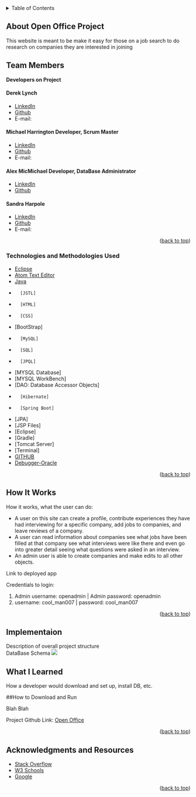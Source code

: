
<!-- PROJECT LOGO -->

<!-- TABLE OF CONTENTS -->

<details>
  <summary>Table of Contents</summary>
  <ul>
    <li>
      <a href="#about-the-project">About Open Office</a>
  </ul>
      <ul>
        <li><a href="#technologies-used">Technologies Used</a></li>
      </ul>
    </li>
  <ul>
    <li><a href="#howitworks">How It Works</a></li>
  </ul>  
  <ul>
    <li><a href="#contact">Contact</a></li>
  </ul>

  <ul>
    <li><a href="#acknowledgments">Acknowledgments</a></li>
    </ul>

</details>

<!-- ABOUT THE PROJECT -->

## About Open Office Project


<p>
This website is meant to be make it easy for those on a job search to do research on companies they are interested in joining
 </p>

 ## Team Members

 <strong>Developers on Project</strong>

 <h4>Derek Lynch</h4>
 <ul>
 <li>
 <a href="">
 LinkedIn
 </a>
 </li>
 <li><a href="https://github.com/">Github</a></li>
 <li> E-mail:</li>
 </ul>
 <h4>Michael Harrington Developer, Scrum Master</h4>
 <ul>
 <li>
 <a href="">
 LinkedIn
 </a>
 </li>
 <li><a href="https://github.com/">Github</a></li>
 <li> E-mail:</li>
 </ul>
 <h4>Alex MicMichael Developer, DataBase Administrator</h4>
 <ul>
 <li>
 <a href="https://www.linkedin.com/in/alexander-mcmichael-8812aa138/">
 LinkedIn
 </a>
 </li>
 <li><a href="https://github.com/amcmike3">Github</a></li>
 </ul>
 <h4>Sandra Harpole</h4>
 <ul>
 <li>
 <a href="https://www.linkedin.com/in/sandra-harpole/">
 LinkedIn
 </a>
 </li>
 <li><a href="https://github.com/SandraLeAnn">Github</a></li>
 <li> E-mail:</li>
 </ul>

<p align="right">(<a href="#top">back to top</a>)</p>

### Technologies and Methodologies Used

-   [Eclipse](https://spring.io/tools)
-   [Atom Text Editor](https://atom.io/)
-   [Java](https://www.java.com/en/)
-		[JSTL]
-		[HTML]
-		[CSS]
-   [BootStrap]
-		[MySQL]
-		[SQL]
-		[JPQL]
-   [MYSQL Database]
-   [MYSQL WorkBench]
-   [DAO: Database Accessor Objects]
-		[Hibernate]
-		[Spring Boot]
-   [JPA]
-   [JSP Files]
-   [Eclipse]
-   [Gradle]
-   [Tomcat Server]
-   [Terminal]
-   [GITHUB](https://github.com)
-   [Debugger-Oracle](https://docs.oracle.com/javase/7/docs/technotes/tools/windows/jdb.html)  

<p align="right">(<a href="#top">back to top</a>)</p>

## How It Works

<p>
How it works, what the user can do:

- A user on this site can create a profile, contribute experiences they have had interviewing for a specific company, add jobs to companies, and leave reviews of a company.
- A user can read information about companies see what jobs have been filled at that company see what interviews were like there and even go into greater detail seeing what questions were asked in an interview.
- An admin user is able to create companies and make edits to all other objects.

Link to deployed app


</P>
Credentials to login:
<ol>
<li>
Admin username: openadmin | Admin password: openadmin
<li>
username: cool_man007 | password: cool_man007
</li>
</ol>
<p align="right">(<a href="#top">back to top</a>)</p>

## Implementaion

<p>
Description of overall project structure
<br/>
DataBase Schema
<img src="https://github.com/mdharr/MidtermProject/blob/main/DB/openofficediagram.png"/>
 </p>

## What I Learned
<p>
How a developer would download and set up, install DB, etc.
</p>

##How to Download and Run
<p>
Blah Blah
</p>




Project Github Link: [Open Office](https://github.com/mdharr/MidtermProject)

<p align="right">(<a href="#top">back to top</a>)</p>

<!-- ACKNOWLEDGMENTS -->

## Acknowledgments and Resources


-   [Stack Overflow](https://stackoverflow.com/)
-   [W3 Schools](https://www.w3schools.com/)
-   [Google](https://www.google.com/)
<p align="right">(<a href="#top">back to top</a>)</p>
